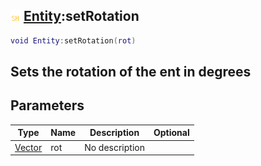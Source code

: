 ## ![shared](.gitbook/assets/shared.png) [Entity](./home/Entity):setRotation

```lua
void Entity:setRotation(rot)
```

Sets the rotation of the ent in degrees
------
## Parameters

| Type   | Name | Description | Optional |
| ------ | ---- | ----------- | -------: |
| [Vector](./home/Vector) | rot | No description |  |

